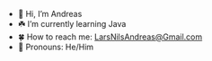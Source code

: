 - 🌱 Hi, I’m Andreas
- ☘️ I’m currently learning Java
- 🍀 How to reach me: LarsNilsAndreas@Gmail.com
- 🌴 Pronouns: He/Him

<!---
Gaurgle/Gaurgle is a ✨ special ✨ repository because its `README.md` (this file) appears on your GitHub profile.
You can click the Preview link to take a look at your changes.
--->

